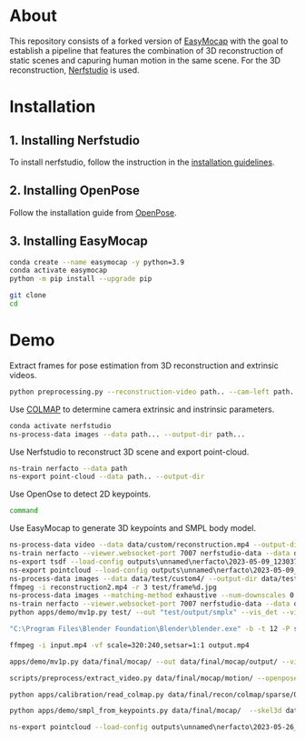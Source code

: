 # About
This repository consists of a forked version of [EasyMocap](https://github.com/zju3dv/EasyMocap) with the goal to establish a pipeline that features the combination of 3D reconstruction of static scenes and capuring human motion in the same scene. For the 3D reconstruction, [Nerfstudio](https://github.com/nerfstudio-project/nerfstudio) is used. 

# Installation
## 1. Installing Nerfstudio
To install nerfstudio, follow the instruction in the [installation guidelines](https://github.com/nerfstudio-project/nerfstudio0/blob/main/docs/quickstart/installation.md#dependencies).
## 2. Installing OpenPose
Follow the installation guide from [OpenPose](https://github.com/CMU-Perceptual-Computing-Lab/openpose).
## 3. Installing EasyMocap
```bash
conda create --name easymocap -y python=3.9
conda activate easymocap
python -m pip install --upgrade pip
```
```bash
git clone
cd 
```
# Demo
Extract frames for pose estimation from 3D reconstruction and extrinsic videos.
```bash
python preprocessing.py --reconstruction-video path.. --cam-left path... --cam-right...

```
Use [COLMAP](https://github.com/colmap/colmap) to determine camera extrinsic and instrinsic parameters.
```bash
conda activate nerfstudio
ns-process-data images --data path... --output-dir path... 

```
Use Nerfstudio to reconstruct 3D scene and export point-cloud.
```bash
ns-train nerfacto --data path
ns-export point-cloud --data path.. --output-dir 

```
Use OpenOse to detect 2D keypoints.
```bash
command

```
Use EasyMocap to generate 3D keypoints and SMPL body model.
```bash
ns-process-data video --data data/custom/reconstruction.mp4 --output-dir data/custom2/ --num-frames-target 100
ns-train nerfacto --viewer.websocket-port 7007 nerfstudio-data --data data/
ns-export tsdf --load-config outputs\unnamed\nerfacto\2023-05-09_123037/config.yml --output-dir exports/mesh2/
ns-export pointcloud --load-config outputs\unnamed\nerfacto\2023-05-09_123037/config.yml --output-dir exports/pcd/
ns-process-data images --data data/test/custom4/ --output-dir data/test/
ffmpeg -i reconstruction2.mp4 -r 3 test/frame%d.jpg
ns-process-data images --matching-method exhaustive --num-downscales 0
ns-train nerfacto --viewer.websocket-port 7007 nerfstudio-data --data data/final/recon/ --downscale-factor 1
python apps/demo/mv1p.py test/ --out "test/output/smplx" --vis_det --vis_repro --sub_vis 1 2 --body body25 --model smpl --gender neutral --vis_smpl

"C:\Program Files\Blender Foundation\Blender\blender.exe" -b -t 12 -P scripts/postprocess/convert2bvh.py -- test/smpl_model --o test/output2/

ffmpeg -i input.mp4 -vf scale=320:240,setsar=1:1 output.mp4

apps/demo/mv1p.py data/final/mocap/ --out data/final/mocap/output/ --vis_det --vis_repro --sub_vis 1 2 --body body25 --model smpl --gender neutral --vis_smpl

scripts/preprocess/extract_video.py data/final/mocap/motion/ --openpose openpose/ --highres 0.7

python apps/calibration/read_colmap.py data/final/recon/colmap/sparse/0 .bin

python apps/demo/smpl_from_keypoints.py data/final/mocap/  --skel3d data/final/mocap/output//keypoints3d/ --out data/final/mocap/output/smpl/

ns-export pointcloud --load-config outputs\unnamed\nerfacto\2023-05-26_082508/config.yml --output-dir exports/pcd/ --num-points 3000000 --remove-outliers True --estimate-normals False --use-bounding-box True --bounding-box-min -1.2 -1 -1 --bounding-box-max 1 1 1

```
